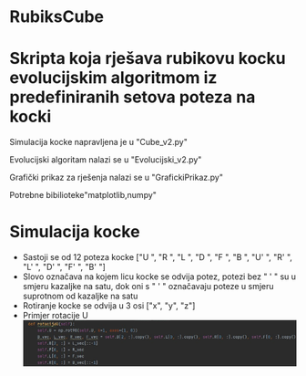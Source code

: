 # RubiksCube

# Skripta koja rješava rubikovu kocku evolucijskim algoritmom iz predefiniranih setova poteza na kocki

Simulacija kocke napravljena je u "Cube_v2.py"

Evolucijski algoritam nalazi se u "Evolucijski_v2.py"

Grafički prikaz za rješenja nalazi se u "GrafickiPrikaz.py"

Potrebne bibilioteke"matplotlib,numpy"

# Simulacija kocke
* Sastoji se od 12 poteza kocke ["U ", "R ", "L ", "D ", "F ", "B ", "U' ", "R' ", "L' ", "D' ", "F' ", "B' "]
* Slovo označava na kojem licu kocke se odvija potez, potezi bez " ' " su u smjeru kazaljke na satu, dok oni s " ' " označavaju poteze u smjeru suprotnom od kazaljke na satu
* Rotiranje kocke se odvija u 3 osi ["x", "y", "z"]
* Primjer rotacije U
![RotacijaU](https://github.com/NanoSymbol/RubiksCube/blob/main/rotacijaU.jpg)
